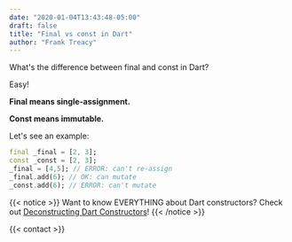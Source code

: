 ```yaml
---
date: "2020-01-04T13:43:48-05:00"
draft: false
title: "Final vs const in Dart"
author: "Frank Treacy"
---
```


What's the difference between final and const in Dart?

Easy!

**Final means single-assignment.**

**Const means immutable.**

Let's see an example:

```dart
final _final = [2, 3];
const _const = [2, 3];
_final = [4,5]; // ERROR: can't re-assign
_final.add(6); // OK: can mutate
_const.add(6); // ERROR: can't mutate
```

{{< notice >}}
Want to know EVERYTHING about Dart constructors? Check out [Deconstructing Dart Constructors](/articles/deconstructing-dart-constructors)!
{{< /notice >}}

{{< contact >}}